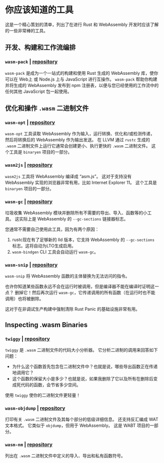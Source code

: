 # 你应该知道的工具

这是一个精心策划的清单，列出了在进行 Rust 和 WebAssembly 开发时应该了解的一些非常棒的工具。

## 开发、构建和工作流编排

### `wasm-pack` | [repository](https://github.com/rustwasm/wasm-pack)

`wasm-pack` 是成为一个一站式的构建和使用 Rust 生成的 WebAssembly 库，使你可以在 Web上 或 Node.js 上与 JavaScript 进行互操作。
`wasm-pack` 帮助你构建并将生成的 WebAssembly 发布到 npm 注册表，以便与您已经使用的工作流中的任何其他 JavaScript 包一起使用。


## 优化和操作 `.wasm` 二进制文件

### `wasm-opt` | [repository](https://github.com/WebAssembly/binaryen)

`wasm-opt` 工具读取 WebAssembly 作为输入，运行转换、优化和/或检测传递，然后将转换后的 WebAssembly 作为输出发送。
在 LLVM 通过 `rustc` 生成的 `.wasm` 二进制文件上运行它通常会创建更小、执行更快的 `.wasm` 二进制文件。
这个工具是 `binaryen` 项目的一部分。


### `wasm2js` | [repository](https://github.com/WebAssembly/binaryen)

`wasm2js` 工具将 WebAssembly 编译成 “asm.js”。
这对于支持没有 WebAssembly 实现的浏览器非常有用，比如 Internet Explorer 11。
这个工具是 `binaryen` 项目的一部分。


### `wasm-gc` | [repository](https://github.com/alexcrichton/wasm-gc)

垃圾收集 WebAssembly 模块并删除所有不需要的导出、导入、函数等的小工具。
这实际上是 WebAssembly 的 `--gc-sections` 链接器标志。

您通常不需要自己使用此工具，因为有两个原因：

1. rustc现在有了足够新的 lld 版本，它支持 WebAssembly 的 `--gc-sections` 标志。这将自动为LTO生成启用。
2. `wasm-bindgen` CLI 工具会自动运行 `wasm-gc`。


### `wasm-snip` | [repository](https://github.com/rustwasm/wasm-snip)

`wasm-snip` 将 WebAssembly 函数的主体替换为无法访问的指令。

也许你知道某些函数永远不会在运行时被调用，但是编译器不能在编译时证明这一点？
删掉它！然后再次运行 `wasm-gc`，它传递调用的所有函数（在运行时也不能调用）也将被删除。

这对于在非调试生产构建中强制清除 Rust Panic 的基础设施非常有用。



## Inspecting .wasm Binaries

### `twiggy` | [repository](https://github.com/rustwasm/twiggy)

`twiggy` 是 `.wasm` 二进制文件的代码大小分析器。
它分析二进制的调用来回答如下问题：

- 为什么这个函数首先包含在二进制文件中？也就是说，哪些导出函数正在传递地调用它？
- 这个函数的保留大小是多少？也就是说，如果我删除了它以及所有在删除后变成死代码的函数，会节省多少空间。

使用 `twiggy` 使你的二进制文件更轻量！


### `wasm-objdump` | [repository](https://github.com/WebAssembly/wabt)

打印有关 `.wasm` 二进制文件及其每个部分的低级详细信息。
还支持反汇编成 WAT 文本格式。
它类似于 `objdump`，但用于 WebAssembly。
这是 WABT 项目的一部分。


### `wasm-nm` | [repository](https://github.com/fitzgen/wasm-nm)

列出在 `.wasm` 二进制文件中定义的导入、导出和私有函数符号。
